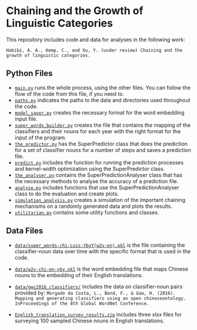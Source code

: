 # Chaining and the Growth of Linguistic Categories

This repository includes code and data for analyses in the following work: 

`Habibi, A. A., Kemp, C., and Xu, Y. (under review) Chaining and the growth of linguistic categories.`



## Python Files

* [`main.py`](main.py) runs the whole process, using the other files. You can follow the flow of the code from this file, if you need to.
* [`paths.py`](paths.py) indicates the paths to the data and directories used throughout the code.
* [`model_saver.py`](model_saver.py) creates the necessary format for the word embedding input file.
* [`super_words_builder.py`](super_words_builder.py) creates the file that contains the mapping of the classifiers and their nouns for each year with the right format for the input of the program.
* [`the_predictor.py`](the_predictor.py) has the SuperPredictor class that does the prediction for a set of classifier nouns for a number of steps and saves a prediction file.
* [`predict.py`](predict.py) includes the function for running the prediction processes and kernel-width optimization using the SuperPredictor class.
* [`the_analyser.py`](the_analyser.py) contains the SuperPredictionAnalyser class that has the necessary methods to analyse the accuracy of a prediction file.
* [`analyse.py`](analyse.py) includes functions that use the SuperPredictionAnalyser class to do the evaluation and create plots.
* [`simulation_analysis.py`](simulation_analysis.py) creates a simulation of the important chaining mechanisms on a randomly generated data and plots the results.
* [`utilitarian.py`](utilitarian.py) contains some utility functions and classes.


## Data Files 

* [`data/super_words-chi-Luis-YbyY(w2v-en).pkl`](data/super_words-chi-Luis-YbyY(w2v-en).pkl) is the file containing the classifier-noun data over time with the specific format that is used in the code.
* [`data/w2v-chi-en-yby.pkl`](data/w2v-chi-en-yby.pkl) is the word embedding file that maps Chinese nouns to the embedding of their English translations.
* [`data/gwc2016_classifiers/`](data/gwc2016_classifiers/) includes the data on classifier-noun pairs provided by: 
`Morgado da Costa, L., Bond, F., & Gao, H. (2016). Mapping and generating classifiers using an open chineseontology. InProceedings of the 8th Global WordNet Conference.`


* [`English_translation_survey_results.zip`](English_translation_survey_results.zip) includes three xlsx files for surveying 100 sampled Chinese nouns in English translations.